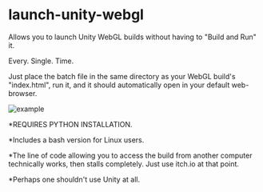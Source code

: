 # launch-unity-webgl

Allows you to launch Unity WebGL builds without having to "Build and Run" it.

Every. Single. Time.

Just place the batch file in the same directory as your WebGL build's "index.html", run it,
and it should automatically open in your default web-browser.

![example](https://github.com/nashset/launch-unity-webgl/assets/160681001/314277fc-d51c-4415-a75d-6ab069d1b199)

*REQUIRES PYTHON INSTALLATION.

*Includes a bash version for Linux users.

*The line of code allowing you to access the build from another computer technically works,
then stalls completely.
Just use itch.io at that point.

*Perhaps one shouldn't use Unity at all.
